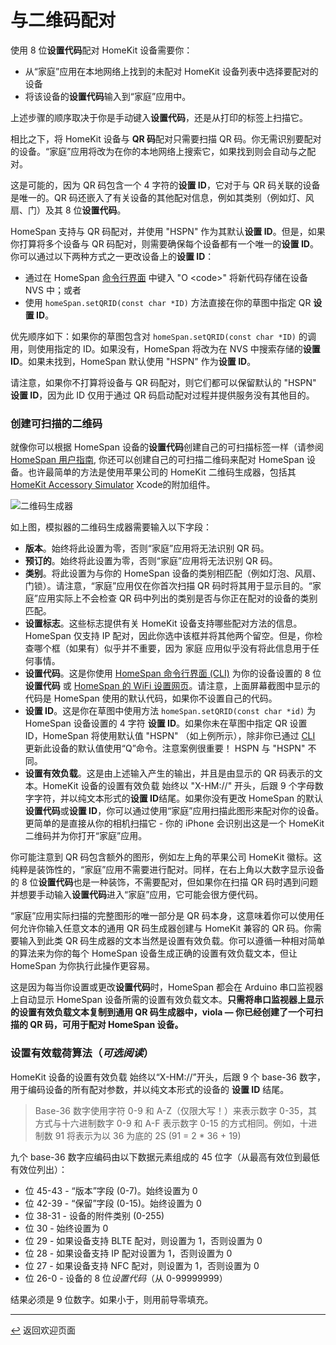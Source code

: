 <!-- 原文时间：2023.3.19，翻译时间：2023.9.28，校对时间：2024.5.29 -->

# 与二维码配对

使用 8 位**设置代码**配对 HomeKit 设备需要你：

* 从“家庭”应用在本地网络上找到的未配对 HomeKit 设备列表中选择要配对的设备
* 将该设备的**设置代码**输入到“家庭”应用中。

上述步骤的顺序取决于你是手动键入**设置代码**，还是从打印的标签上扫描它。

相比之下，将 HomeKit 设备与 **QR 码**配对只需要扫描 QR 码。你无需识别要配对的设备。“家庭”应用将改为在你的本地网络上搜索它，如果找到则会自动与之配对。

这是可能的，因为 QR 码包含一个 4 字符的**设置 ID**，它对于与 QR 码关联的设备是唯一的。QR 码还嵌入了有关设备的其他配对信息，例如其类别（例如灯、风扇、门）及其 8 位**设置代码**。

HomeSpan 支持与 QR 码配对，并使用 "HSPN" 作为其默认**设置 ID**。但是，如果你打算将多个设备与 QR 码配对，则需要确保每个设备都有一个唯一的**设置 ID**。你可以通过以下两种方式之一更改设备上的**设置 ID**：

* 通过在 HomeSpan [命令行界面](./CLI.md) 中键入 "O \<code\>" 将新代码存储在设备 NVS 中；或者
* 使用 `homeSpan.setQRID(const char *ID)` 方法直接在你的草图中指定 QR **设置 ID**。
  
优先顺序如下：如果你的草图包含对 `homeSpan.setQRID(const char *ID)` 的调用，则使用指定的 ID。如果没有，HomeSpan 将改为在 NVS 中搜索存储的**设置 ID**。如果未找到，HomeSpan 默认使用 "HSPN" 作为**设置 ID**。
  
请注意，如果你不打算将设备与 QR 码配对，则它们都可以保留默认的 "HSPN" **设置 ID**，因为此 ID 仅用于通过 QR 码启动配对过程并提供服务没有其他目的。

### 创建可扫描的二维码

就像你可以根据 HomeSpan 设备的**设置代码**创建自己的可扫描标签一样（请参阅 [HomeSpan 用户指南](./UserGuide.md#创建可扫描的二维码), 你还可以创建自己的可扫描二维码来配对 HomeSpan 设备。也许最简单的方法是使用苹果公司的 HomeKit 二维码生成器，包括其 [HomeKit Accessory Simulator](https://developer.apple.com/documentation/homekit/testing_your_app_with_the_homekit_accessory_simulator ) Xcode的附加组件。

![二维码生成器](images/QRCode.png)

如上图，模拟器的二维码生成器需要输入以下字段：

* **版本**。始终将此设置为零，否则“家庭”应用将无法识别 QR 码。
* **预订的**。始终将此设置为零，否则“家庭”应用将无法识别 QR 码。
* **类别**。将此设置为与你的 HomeSpan 设备的类别相匹配（例如灯泡、风扇、门锁）。请注意，“家庭”应用仅在你首次扫描 QR 码时将其用于显示目的。“家庭”应用实际上不会检查 QR 码中列出的类别是否与你正在配对的设备的类别匹配。
* **设置标志**。这些标志提供有关 HomeKit 设备支持哪些配对方法的信息。HomeSpan 仅支持 IP 配对，因此你选中该框并将其他两个留空。但是，你检查哪个框（如果有）似乎并不重要，因为 家庭 应用似乎没有将此信息用于任何事情。
* **设置代码**。这是你使用 [HomeSpan 命令行界面 (CLI)](./CLI.md) 为你的设备设置的 8 位**设置代码** 或 [HomeSpan 的 WiFi 设置网页](./UserGuide.md#HomeSpan的WiFi设置网页)。请注意，上面屏幕截图中显示的代码是 HomeSpan 使用的默认代码，如果你不设置自己的代码。
* **设置 ID**。这是你在草图中使用方法 `homeSpan.setQRID(const char *id)` 为 HomeSpan 设备设置的 4 字符 **设置 ID**。如果你未在草图中指定 QR 设置 ID，HomeSpan 将使用默认值 "HSPN" （如上例所示），除非你已通过 [CLI](CLI.md) 更新此设备的默认值使用“Q”命令。注意案例很重要！ HSPN 与 "HSPN" 不同。
* **设置有效负载**。这是由上述输入产生的输出，并且是由显示的 QR 码表示的文本。HomeKit 设备的设置有效负载 始终以 "X-HM://" 开头，后跟 9 个字母数字字符，并以纯文本形式的**设置 ID**结尾。如果你没有更改 HomeSpan 的默认**设置代码**或**设置 ID**，你可以通过使用“家庭”应用扫描此图形来配对你的设备。更简单的是直接从你的相机扫描它 - 你的 iPhone 会识别出这是一个 HomeKit 二维码并为你打开“家庭”应用。

你可能注意到 QR 码包含额外的图形，例如左上角的苹果公司 HomeKit 徽标。这纯粹是装饰性的，“家庭”应用不需要进行配对。同样，在右上角以大数字显示设备的 8 位**设置代码**也是一种装饰，不需要配对，但如果你在扫描 QR 码时遇到问题并想要手动输入**设置代码**进入“家庭”应用，它可能会很方便代码。

“家庭”应用实际扫描的完整图形的唯一部分是 QR 码本身，这意味着你可以使用任何允许你输入任意文本的通用 QR 码生成器创建与 HomeKit 兼容的 QR 码。你需要输入到此类 QR 码生成器的文本当然是设置有效负载。你可以遵循一种相对简单的算法来为你的每个 HomeSpan 设备生成正确的设置有效负载文本，但让 HomeSpan 为你执行此操作更容易。

这是因为每当你设置或更改**设置代码**时，HomeSpan 都会在 Arduino 串口监视器上自动显示 HomeSpan 设备所需的设置有效负载文本。**只需将串口监视器上显示的设置有效负载文本复制到通用 QR 码生成器中，viola — 你已经创建了一个可扫描的 QR 码，可用于配对 HomeSpan 设备。**

### 设置有效载荷算法（*可选阅读*）

HomeKit 设备的设置有效负载 始终以“X-HM://”开头，后跟 9 个 base-36 数字，用于编码设备的所有配对参数，并以纯文本形式的设备的 **设置 ID** 结尾。

> Base-36 数字使用字符 0-9 和 A-Z（仅限大写！）来表示数字 0-35，其方式与十六进制数字 0-9 和 A-F 表示数字 0-15 的方式相同。例如，十进制数 91 将表示为以 36 为底的 2S (91 = 2 * 36 + 19)

九个 base-36 数字应编码由以下数据元素组成的 45 位字（从最高有效位到最低有效位列出）：

* 位 45-43 - “版本”字段 (0-7)。始终设置为 0
* 位 42-39 - “保留”字段 (0-15)。始终设置为 0
* 位 38-31 - 设备的附件类别 (0-255)
* 位 30 - 始终设置为 0
* 位 29 - 如果设备支持 BLTE 配对，则设置为 1，否则设置为 0
* 位 28 - 如果设备支持 IP 配对设置为 1，否则设置为 0
* 位 27 - 如果设备支持 NFC 配对，则设置为 1，否则设置为 0
* 位 26-0 - 设备的 8 位*设置代码*（从 0-99999999）

结果必须是 9 位数字。如果小于，则用前导零填充。

---

[↩️](../README.md) 返回欢迎页面
